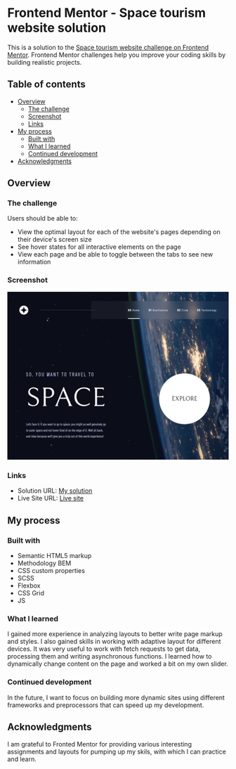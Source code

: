 # Frontend Mentor - Space tourism website solution

This is a solution to the [Space tourism website challenge on Frontend Mentor](https://www.frontendmentor.io/challenges/space-tourism-multipage-website-gRWj1URZ3). Frontend Mentor challenges help you improve your coding skills by building realistic projects. 

## Table of contents

- [Overview](#overview)
  - [The challenge](#the-challenge)
  - [Screenshot](#screenshot)
  - [Links](#links)
- [My process](#my-process)
  - [Built with](#built-with)
  - [What I learned](#what-i-learned)
  - [Continued development](#continued-development)
- [Acknowledgments](#acknowledgments)

## Overview

### The challenge

Users should be able to:

- View the optimal layout for each of the website's pages depending on their device's screen size
- See hover states for all interactive elements on the page
- View each page and be able to toggle between the tabs to see new information

### Screenshot

![](./screenshot.png)

### Links

- Solution URL: [My solution](https://github.com/Fender60/Space-Tourism.git)
- Live Site URL: [Live site](https://fender60.github.io/Space-Tourism/)

## My process

### Built with

- Semantic HTML5 markup
- Methodology BEM
- CSS custom properties
- SCSS
- Flexbox
- CSS Grid
- JS

### What I learned

I gained more experience in analyzing layouts to better write page markup and styles. I also gained skills in working with adaptive layout for different devices. It was very useful to work with fetch requests to get data, processing them and writing asynchronous functions. I learned how to dynamically change content on the page and worked a bit on my own slider.

### Continued development

In the future, I want to focus on building more dynamic sites using different frameworks and preprocessors that can speed up my development.

## Acknowledgments

I am grateful to Fronted Mentor for providing various interesting assignments and layouts for pumping up my skils, with which I can practice and learn.
